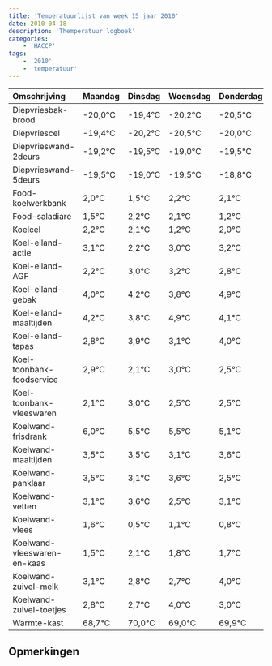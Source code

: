 ```yaml
---
title: 'Temperatuurlijst van week 15 jaar 2010'
date: 2010-04-18
description: 'Themperatuur logboek'
categories:
    - 'HACCP'
tags:
    - '2010'
    - 'temperatuur'
---
```

|Omschrijving|Maandag|Dinsdag|Woensdag|Donderdag|Vrijdag|Zaterdag|Zondag|
|:---|:---|:---|:---|:---|:---|:---|:---|
|Diepvriesbak-brood|-20,0°C|-19,4°C|-20,2°C|-20,5°C|-20,0°C|-20,5°C|-19,8°C|
|Diepvriescel|-19,4°C|-20,2°C|-20,5°C|-20,0°C|-20,5°C|-19,8°C|-19,9°C|
|Diepvrieswand-2deurs|-19,2°C|-19,5°C|-19,0°C|-19,5°C|-18,8°C|-18,9°C|-19,8°C|
|Diepvrieswand-5deurs|-19,5°C|-19,0°C|-19,5°C|-18,8°C|-18,9°C|-19,8°C|-19,0°C|
|Food-koelwerkbank|2,0°C|1,5°C|2,2°C|2,1°C|1,2°C|2,0°C|2,2°C|
|Food-saladiare|1,5°C|2,2°C|2,1°C|1,2°C|2,0°C|2,2°C|1,8°C|
|Koelcel|2,2°C|2,1°C|1,2°C|2,0°C|2,2°C|1,8°C|2,9°C|
|Koel-eiland-actie|3,1°C|2,2°C|3,0°C|3,2°C|2,8°C|3,9°C|3,1°C|
|Koel-eiland-AGF|2,2°C|3,0°C|3,2°C|2,8°C|3,9°C|3,1°C|4,0°C|
|Koel-eiland-gebak|4,0°C|4,2°C|3,8°C|4,9°C|4,1°C|5,0°C|4,5°C|
|Koel-eiland-maaltijden|4,2°C|3,8°C|4,9°C|4,1°C|5,0°C|4,5°C|4,5°C|
|Koel-eiland-tapas|2,8°C|3,9°C|3,1°C|4,0°C|3,5°C|3,5°C|3,1°C|
|Koel-toonbank-foodservice|2,9°C|2,1°C|3,0°C|2,5°C|2,5°C|2,1°C|2,6°C|
|Koel-toonbank-vleeswaren|2,1°C|3,0°C|2,5°C|2,5°C|2,1°C|2,6°C|1,5°C|
|Koelwand-frisdrank|6,0°C|5,5°C|5,5°C|5,1°C|5,6°C|4,5°C|5,1°C|
|Koelwand-maaltijden|3,5°C|3,5°C|3,1°C|3,6°C|2,5°C|3,1°C|2,8°C|
|Koelwand-panklaar|3,5°C|3,1°C|3,6°C|2,5°C|3,1°C|2,8°C|2,7°C|
|Koelwand-vetten|3,1°C|3,6°C|2,5°C|3,1°C|2,8°C|2,7°C|4,0°C|
|Koelwand-vlees|1,6°C|0,5°C|1,1°C|0,8°C|0,7°C|2,0°C|1,0°C|
|Koelwand-vleeswaren-en-kaas|1,5°C|2,1°C|1,8°C|1,7°C|3,0°C|2,0°C|2,9°C|
|Koelwand-zuivel-melk|3,1°C|2,8°C|2,7°C|4,0°C|3,0°C|3,9°C|2,5°C|
|Koelwand-zuivel-toetjes|2,8°C|2,7°C|4,0°C|3,0°C|3,9°C|2,5°C|2,9°C|
|Warmte-kast|68,7°C|70,0°C|69,0°C|69,9°C|68,5°C|68,9°C|69,1°C|

## Opmerkingen


